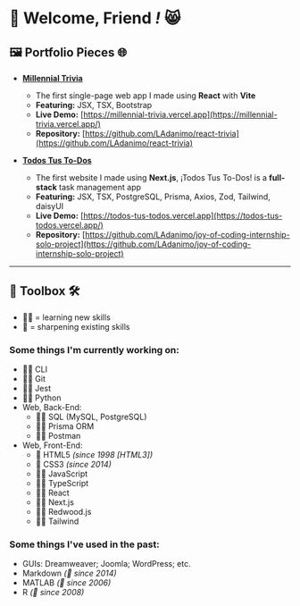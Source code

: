 # 👋 Welcome, Friend _**!**_ 😸

## 🖼️ Portfolio Pieces 🌐

- [**Millennial Trivia**](https://millennial-trivia.vercel.app/)
  - The first single-page web app I made using **React** with **Vite**
  - **Featuring:** JSX, TSX, Bootstrap
  - **Live Demo:** [https://millennial-trivia.vercel.app](https://millennial-trivia.vercel.app/)
  - **Repository:** [https://github.com/LAdanimo/react-trivia](https://github.com/LAdanimo/react-trivia)

- [**Todos Tus To-Dos**](https://todos-tus-todos.vercel.app/)
  - The first website I made using **Next.js**, ¡Todos Tus To-Dos! is a **full-stack** task management app
  - **Featuring:** JSX, TSX, PostgreSQL, Prisma, Axios, Zod, Tailwind, daisyUI
  - **Live Demo:** [https://todos-tus-todos.vercel.app](https://todos-tus-todos.vercel.app/)
  - **Repository:** [https://github.com/LAdanimo/joy-of-coding-internship-solo-project](https://github.com/LAdanimo/joy-of-coding-internship-solo-project)

---

## 🧰 Toolbox 🛠️

- 🧑‍🏫 = learning new skills
- 🧠 = sharpening existing skills

### Some things I'm currently working on:

- 🧑‍🏫 CLI 
- 🧑‍🏫 Git 
- 🧑‍🏫 Jest 
- 🧑‍🏫 Python 
- Web, Back-End: 
  - 🧑‍🏫 SQL (MySQL, PostgreSQL) 
  - 🧑‍🏫 Prisma ORM 
  - 🧑‍🏫 Postman 
- Web, Front-End:
  - 🧠 HTML5 _(since 1998 [HTML3])_ 
  - 🧠 CSS3 _(since 2014)_ 
  - 🧑‍🏫 JavaScript 
  - 🧑‍🏫 TypeScript 
  - 🧑‍🏫 React 
  - 🧑‍🏫 Next.js 
  - 🧑‍🏫 Redwood.js 
  - 🧑‍🏫 Tailwind 

### Some things I've used in the past:

- GUIs: Dreamweaver; Joomla; WordPress; etc.
- Markdown _(🧠 since 2014)_
- MATLAB _(🧠 since 2006)_
- R _(🧠 since 2008)_
